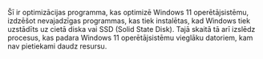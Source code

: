 Šī ir optimizācijas programma, kas optimizē Windows 11 operētājsistēmu, izdzēšot nevajadzīgas programmas, kas tiek instalētas, kad Windows tiek uzstādīts uz cietā diska vai SSD (Solid State Disk). Tajā skaitā tā arī izslēdz procesus, kas padara Windows 11 operētājsistēmu vieglāku datoriem, kam nav pietiekami daudz resursu.

